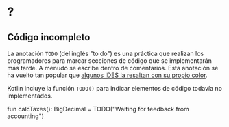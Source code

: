 # ?

## Código incompleto

La anotación `TODO` (del inglés "to do") es una práctica que realizan los programadores para marcar secciones de código que se implementarán más tarde.
A menudo se escribe dentro de comentarios.
Esta anotación se ha vuelto tan popular que [algunos IDES la resaltan con su propio color](https://www.jetbrains.com/help/idea/using-todo.html).

Kotlin incluye la función `TODO()` para indicar elementos de código todavía no implementados.

fun calcTaxes(): BigDecimal = TODO("Waiting for feedback from accounting")
